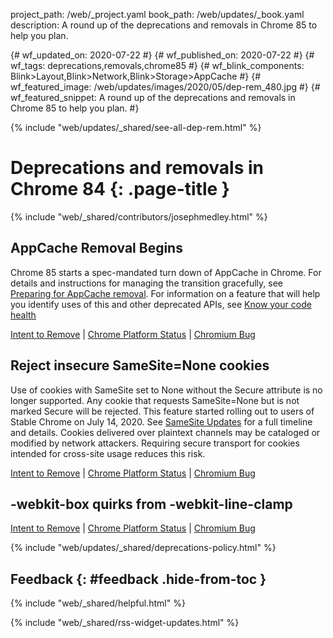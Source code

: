 project_path: /web/_project.yaml
book_path: /web/updates/_book.yaml
description: A round up of the deprecations and removals in Chrome 85 to help you plan.

{# wf_updated_on: 2020-07-22 #}
{# wf_published_on: 2020-07-22 #}
{# wf_tags: deprecations,removals,chrome85 #}
{# wf_blink_components: Blink>Layout,Blink>Network,Blink>Storage>AppCache #}
{# wf_featured_image: /web/updates/images/2020/05/dep-rem_480.jpg #}
{# wf_featured_snippet: A round up of the deprecations and removals in Chrome 85 to help you plan. #}

{% include "web/updates/_shared/see-all-dep-rem.html" %}

# Deprecations and removals in Chrome 84 {: .page-title }

{% include "web/_shared/contributors/josephmedley.html" %}

## AppCache Removal Begins

Chrome 85 starts a spec-mandated turn down of AppCache in Chrome. For details
and instructions for managing the transition gracefully, see [Preparing for
AppCache removal](https://web.dev/appcache-removal/). For information on a
feature that will help you identify uses of this and other deprecated APIs, see
[Know your code health](https://web.dev/reporting-observer/)

[Intent to Remove](https://groups.google.com/a/chromium.org/g/blink-dev/c/FvM-qo7BfkI/m/0daqyD8kCQAJ) &#124;
[Chrome Platform Status](https://www.chromestatus.com/features/6192449487634432) &#124;
[Chromium Bug](https://crbug.com/582750)


## Reject insecure SameSite=None cookies

Use of cookies with SameSite set to None without the Secure attribute is no
longer supported. Any cookie that requests SameSite=None but is not marked
Secure will be rejected. This feature started rolling out to users of Stable
Chrome on July 14, 2020. See [SameSite
Updates](https://www.chromium.org/updates/same-site) for a full timeline and
details. Cookies delivered over plaintext channels may be cataloged or modified
by network attackers. Requiring secure transport for cookies intended for
cross-site usage reduces this risk.

[Intent to Remove](https://groups.google.com/a/chromium.org/g/blink-dev/c/6KhRNH3PrvU/m/Xz6YyNXbAQAJ) &#124;
[Chrome Platform Status](https://www.chromestatus.com/feature/5633521622188032) &#124;
[Chromium Bug](https://crbug.com/954551)


## -webkit-box quirks from -webkit-line-clamp

[Intent to Remove]() &#124;
[Chrome Platform Status](https://www.chromestatus.com/feature/5680142707851264) &#124;
[Chromium Bug](https://crbug.com/305376)

{% include "web/updates/_shared/deprecations-policy.html" %}

## Feedback {: #feedback .hide-from-toc }

{% include "web/_shared/helpful.html" %}

{% include "web/_shared/rss-widget-updates.html" %}
